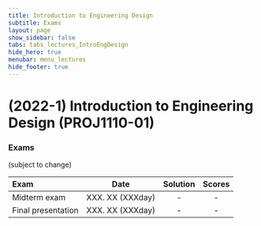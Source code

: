 ```yaml
---
title: Introduction to Engineering Design
subtitle: Exams
layout: page
show_sidebar: false
tabs: tabs_lectures_IntroEngDesign
hide_hero: true
menubar: menu_lectures
hide_footer: true
---
```


# (2022-1) Introduction to Engineering Design (PROJ1110-01)

### Exams

(subject to change)

| Exam | Date | Solution | Scores |
|:---|:---:|:---:|:---:|
| Midterm exam | XXX. XX (XXXday) | - | - |
| Final presentation | XXX. XX (XXXday) | - | - |
